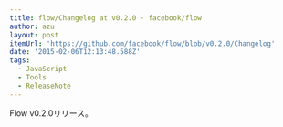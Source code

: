 ```yaml
---
title: flow/Changelog at v0.2.0 · facebook/flow
author: azu
layout: post
itemUrl: 'https://github.com/facebook/flow/blob/v0.2.0/Changelog'
date: '2015-02-06T12:13:48.588Z'
tags:
  - JavaScript
  - Tools
  - ReleaseNote
---
```

Flow v0.2.0リリース。
